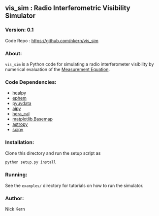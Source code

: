 ## vis_sim : Radio Interferometric Visibility Simulator


### Version: 0.1
Code Repo : https://github.com/nkern/vis_sim


### About:
`vis_sim` is a Python code for simulating a radio interferometer visibility by numerical evaluation of the [Measurement Equation](https://casper.berkeley.edu/astrobaki/index.php/Measurement_Equation).


### Code Dependencies:
- [healpy](https://github.com/healpy/healpy)
- [ephem](http://rhodesmill.org/pyephem/)
- [pyuvdata](https://github.com/HERA-Team/pyuvdata)
- [aipy](https://github.com/HERA-Team/aipy)
- [hera_cal](https://github.com/HERA-Team/hera_cal)
- [matplotlib.Basemap](https://matplotlib.org/basemap/)
- [astropy](http://www.astropy.org/)
- [scipy](https://www.scipy.org/)


### Installation:
Clone this directory and run the setup script as
```bash
python setup.py install
```

### Running:
See the `examples/` directory for tutorials on how to run the simulator.

### Author:
Nick Kern
